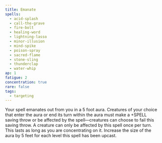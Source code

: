 ```yaml
---
title: Emanate
spells:
  - acid-splash
  - call-the-grave
  - fire-bolt
  - healing-word
  - lightning-lasso
  - minor-illusion
  - mind-spike
  - poison-spray
  - sacred-flame
  - stone-sling
  - thunderclap
  - water-whip
ap: 1
fatigue: 2
concentration: true
rare: false
tags:
  - targeting
---
```

Your spell emanates out from you in a 5 foot aura. Creatures of your choice that enter the aura or end its turn within the aura must make a +SPELL saving throw or be affected by the spell—creatures can choose to fail this saving throw. A creature can only be affected by this spell once per turn. This lasts as long as you are concentrating on it. Increase the size of the aura by 5 feet for each level this spell has been upcast.
